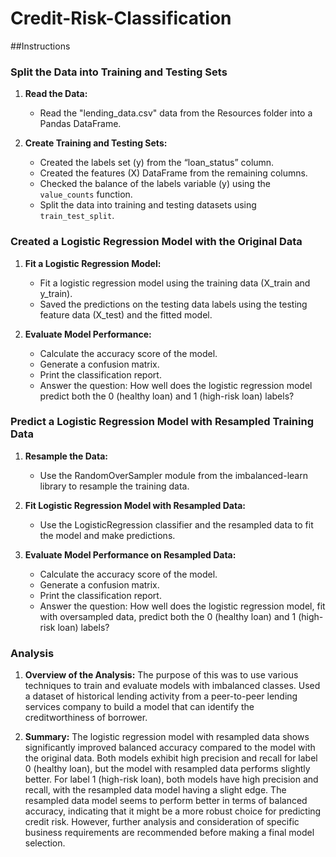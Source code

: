 # Credit-Risk-Classification

##Instructions

### Split the Data into Training and Testing Sets

1. **Read the Data:**
   - Read the "lending_data.csv" data from the Resources folder into a Pandas DataFrame.

2. **Create Training and Testing Sets:**
   - Created the labels set (y) from the “loan_status” column.
   - Created the features (X) DataFrame from the remaining columns.
   - Checked the balance of the labels variable (y) using the `value_counts` function.
   - Split the data into training and testing datasets using `train_test_split`.

### Created a Logistic Regression Model with the Original Data

1. **Fit a Logistic Regression Model:**
   - Fit a logistic regression model using the training data (X_train and y_train).
   - Saved the predictions on the testing data labels using the testing feature data (X_test) and the fitted model.

2. **Evaluate Model Performance:**
   - Calculate the accuracy score of the model.
   - Generate a confusion matrix.
   - Print the classification report.
   - Answer the question: How well does the logistic regression model predict both the 0 (healthy loan) and 1 (high-risk loan) labels?

### Predict a Logistic Regression Model with Resampled Training Data

1. **Resample the Data:**
   - Use the RandomOverSampler module from the imbalanced-learn library to resample the training data.

2. **Fit Logistic Regression Model with Resampled Data:**
   - Use the LogisticRegression classifier and the resampled data to fit the model and make predictions.

3. **Evaluate Model Performance on Resampled Data:**
   - Calculate the accuracy score of the model.
   - Generate a confusion matrix.
   - Print the classification report.
   - Answer the question: How well does the logistic regression model, fit with oversampled data, predict both the 0 (healthy loan) and 1 (high-risk loan) labels?


### Analysis

1. **Overview of the Analysis:**
   The purpose of this was to use various techniques to train and evaluate models with imbalanced classes. Used a dataset of historical lending activity from a peer-to-peer    lending services company to build a model that can identify the creditworthiness of borrower.

3. **Summary:**
   The logistic regression model with resampled data shows significantly improved balanced accuracy compared to the model with the original data.
   Both models exhibit high precision and recall for label 0 (healthy loan), but the model with resampled data performs slightly better.
   For label 1 (high-risk loan), both models have high precision and recall, with the resampled data model having a slight edge.
   The resampled data model seems to perform better in terms of balanced accuracy, indicating that it might be a more robust choice for predicting credit risk. However,        further analysis and consideration of specific business requirements are recommended before making a final model selection.
